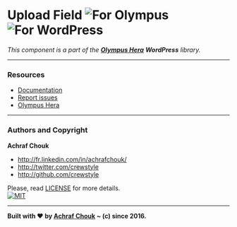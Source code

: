 # Upload Field ![For Olympus](https://img.shields.io/badge/for-Olympus-44cc11.svg?style=flat-square) ![For WordPress](https://img.shields.io/badge/for-WordPress-00aadc.svg?style=flat-square)

_This component is a part of the [**Olympus Hera**](https://github.com/crewstyle/OlympusHera) **WordPress** library._  

---

### Resources

  + [Documentation](https://olympus.readme.io/v1.0/docs/upload-field)
  + [Report issues](https://github.com/GetOlympus/olympus-upload-field/issues)
  + [Olympus Hera](https://github.com/crewstyle/OlympusHera)

---

### Authors and Copyright

**Achraf Chouk**

+ http://fr.linkedin.com/in/achrafchouk/
+ http://twitter.com/crewstyle
+ http://github.com/crewstyle

Please, read [LICENSE](https://github.com/GetOlympus/olympus-upload-field/blob/master/LICENSE "LICENSE") for more details.  
[![MIT](https://img.shields.io/badge/license-MIT_License-blue.svg?style=flat-square)](http://opensource.org/licenses/MIT "MIT")  

---

**Built with ♥ by [Achraf Chouk](http://github.com/crewstyle "Achraf Chouk") ~ (c) since 2016.**
